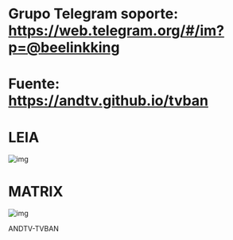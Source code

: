 # Grupo Telegram soporte: https://web.telegram.org/#/im?p=@beelinkking
# Fuente: https://andtv.github.io/tvban

# LEIA
![img](https://raw.githubusercontent.com/andtv/andtv.github.io/master/tvban/wizard/imagenes/tbuild.png)

# MATRIX
![img](https://i.imgur.com/PfZUhyc.png)

ANDTV-TVBAN


